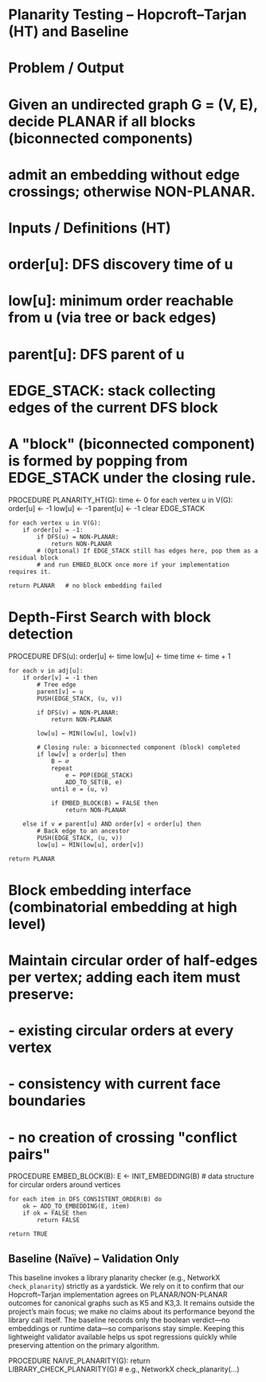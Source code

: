 # Planarity Testing – Hopcroft–Tarjan (HT) and Baseline

# Problem / Output

# Given an undirected graph G = (V, E), decide PLANAR if all blocks (biconnected components)

# admit an embedding without edge crossings; otherwise NON-PLANAR.

# Inputs / Definitions (HT)

# order[u]: DFS discovery time of u

# low[u]: minimum order reachable from u (via tree or back edges)

# parent[u]: DFS parent of u

# EDGE_STACK: stack collecting edges of the current DFS block

# A "block" (biconnected component) is formed by popping from EDGE_STACK under the closing rule.

PROCEDURE PLANARITY_HT(G):
time ← 0
for each vertex u in V(G):
order[u] ← -1
low[u] ← -1
parent[u] ← -1
clear EDGE_STACK

    for each vertex u in V(G):
        if order[u] = -1:
            if DFS(u) = NON-PLANAR:
                return NON-PLANAR
            # (Optional) If EDGE_STACK still has edges here, pop them as a residual block
            # and run EMBED_BLOCK once more if your implementation requires it.

    return PLANAR   # no block embedding failed

# Depth-First Search with block detection

PROCEDURE DFS(u):
order[u] ← time
low[u] ← time
time ← time + 1

    for each v in adj[u]:
        if order[v] = -1 then
            # Tree edge
            parent[v] ← u
            PUSH(EDGE_STACK, (u, v))

            if DFS(v) = NON-PLANAR:
                return NON-PLANAR

            low[u] ← MIN(low[u], low[v])

            # Closing rule: a biconnected component (block) completed
            if low[v] ≥ order[u] then
                B ← ∅
                repeat
                    e ← POP(EDGE_STACK)
                    ADD_TO_SET(B, e)
                until e = (u, v)

                if EMBED_BLOCK(B) = FALSE then
                    return NON-PLANAR

        else if v ≠ parent[u] AND order[v] < order[u] then
            # Back edge to an ancestor
            PUSH(EDGE_STACK, (u, v))
            low[u] ← MIN(low[u], order[v])

    return PLANAR

# Block embedding interface (combinatorial embedding at high level)

# Maintain circular order of half-edges per vertex; adding each item must preserve:

# - existing circular orders at every vertex

# - consistency with current face boundaries

# - no creation of crossing "conflict pairs"

PROCEDURE EMBED_BLOCK(B):
E ← INIT_EMBEDDING(B) # data structure for circular orders around vertices

    for each item in DFS_CONSISTENT_ORDER(B) do
        ok ← ADD_TO_EMBEDDING(E, item)
        if ok = FALSE then
            return FALSE

    return TRUE

## Baseline (Naïve) – Validation Only

This baseline invokes a library planarity checker (e.g., NetworkX `check_planarity`) strictly as a yardstick.
We rely on it to confirm that our Hopcroft–Tarjan implementation agrees on PLANAR/NON-PLANAR outcomes for canonical graphs such as K5 and K3,3.
It remains outside the project’s main focus; we make no claims about its performance beyond the library call itself.
The baseline records only the boolean verdict—no embeddings or runtime data—so comparisons stay simple.
Keeping this lightweight validator available helps us spot regressions quickly while preserving attention on the primary algorithm.

PROCEDURE NAIVE_PLANARITY(G):
return LIBRARY_CHECK_PLANARITY(G) # e.g., NetworkX check_planarity(...)
